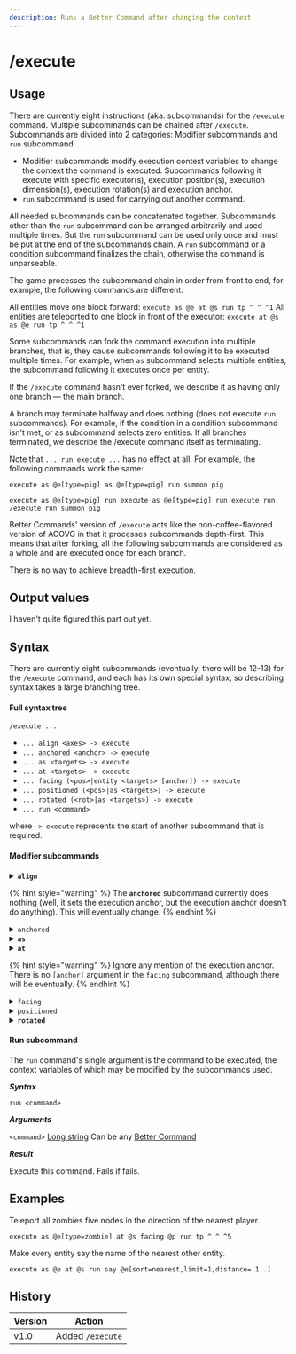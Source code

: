 ```yaml
---
description: Runs a Better Command after changing the context
---
```


# /execute

## Usage

There are currently eight instructions (aka. subcommands) for the `/execute` command. Multiple subcommands can be chained after `/execute`. Subcommands are divided into 2 categories: Modifier subcommands and `run` subcommand.

* Modifier subcommands modify execution context variables to change the context the command is executed. Subcommands following it execute with specific executor(s), execution position(s), execution dimension(s), execution rotation(s) and execution anchor.
* `run` subcommand is used for carrying out another command.

All needed subcommands can be concatenated together. Subcommands other than the `run` subcommand can be arranged arbitrarily and used multiple times. But the `run` subcommand can be used only once and must be put at the end of the subcommands chain. A `run` subcommand or a condition subcommand finalizes the chain, otherwise the command is unparseable.

The game processes the subcommand chain in order from front to end, for example, the following commands are different:

All entities move one block forward: `execute as @e at @s run tp ^ ^ ^1` All entities are teleported to one block in front of the executor: `execute at @s as @e run tp ^ ^ ^1`

Some subcommands can fork the command execution into multiple branches, that is, they cause subcommands following it to be executed multiple times. For example, when `as` subcommand selects multiple entities, the subcommand following it executes once per entity.

If the `/execute` command hasn't ever forked, we describe it as having only one branch — the main branch.

A branch may terminate halfway and does nothing (does not execute `run` subcommands). For example, if the condition in a condition subcommand isn't met, or as subcommand selects zero entities. If all branches terminated, we describe the /execute command itself as terminating.

Note that `... run execute ...` has no effect at all. For example, the following commands work the same:

`execute as @e[type=pig] as @e[type=pig] run summon pig`

`execute as @e[type=pig] run execute as @e[type=pig] run execute run /execute run summon pig`

Better Commands' version of `/execute` acts like the non-coffee-flavored version of ACOVG in that it processes subcommands depth-first. This means that after forking, all the following subcommands are considered as a whole and are executed once for each branch.

There is no way to achieve breadth-first execution.

## Output values

I haven't quite figured this part out yet.

## Syntax

There are currently eight subcommands (eventually, there will be 12-13) for the `/execute` command, and each has its own special syntax, so describing syntax takes a large branching tree.

#### Full syntax tree

`/execute ...`

* `... align <axes> -> execute`
* `... anchored <anchor> -> execute`
* `... as <targets> -> execute`
* `... at <targets> -> execute`
* `... facing (<pos>|entity <targets> [anchor]) -> execute`
* `... positioned (<pos>|as <targets>) -> execute`
* `... rotated (<rot>|as <targets>) -> execute`
* `... run <command>`

where `-> execute` represents the start of another subcommand that is required.

#### Modifier subcommands

<details>

<summary><strong><code>align</code></strong></summary>

Updates the execution position, aligning to its current block position (integer coordinates). Applies only along specified axes. This akin to flooring the coordinates - i.e. rounding then \*downward\* (not toward zero).

_Usage_

`align <axes> -> execute`

_Arguments_

`<axes>` [String](../data-types.md#string)

Any non-repeating combination of the characters 'x', 'y', and 'z'. Axes can be declared in any order, but they cannot duplicate. (For example, `x`, `xz`, `zyx`, or `yz`.)

_Result_

Execution position in the given axes are floored, changing by less than 1 block. Causes an error if the argument is not specified correctly.

Given (-1.8, 2.3, 5.9), `execute align xz` changes the position to (-2, 2.3, 5).Given (2.4, -1.1, 3.8), `execute align yxz run tp @p ~ ~ ~` teleports the nearest player to (2, -2, 3).

</details>

{% hint style="warning" %}
The **`anchored`** subcommand currently does nothing (well, it sets the execution anchor, but the execution anchor doesn't do anything). This will eventually change.
{% endhint %}

<details>

<summary><code>anchored</code></summary>

**anchored**

Sets the _execution anchor_ to the eyes or feet. Defaults to feet.\
Running `positioned <pos> -> execute` resets to feet.

_Syntax_

`anchored <anchor> -> execute`

_Arguments_

`<anchor>` [String](../data-types.md#string) (either`eyes` or `feet`)

Whether to anchor the executed command to eyes or feet.

</details>

<details>

<summary><strong><code>as</code></strong></summary>

Sets the _executor_ to target entity, without changing _execution position, rotation, dimension, and anchor._

_Syntax_

`as <targets> -> execute`

_Arguments_

`<targets>` [Selector](../data-types.md#selector)

Target entity/entities to become the new executor.

_Result_

Executor is updated to target entity (which changes the meaning of `@s`).

Causes an error if the argument is not specified correctly.

Forks if `<targets>` selects multiple entities.

Terminates current branch if `<targets>` fails to resolve to one or more entities (named players must be online).

_Example_

Kill all sheep: `execute as @e[type=sheep] run kill @s`

Teleport all loaded cows five blocks above you: `execute as @e[type=cow] run tp ~ ~5 ~`

</details>

<details>

<summary><strong><code>at</code></strong></summary>

Sets the _execution position, rotation,_ and _dimension_ to match those of an entity; does not change _executor_.

_Syntax_

`at <targets> -> execute`

_Arguments_

`<targets>` [Selector](../data-types.md#selector)

Target entity/entities to match position, rotation, and dimension with.

_Result_

_Execution position, rotation,_ and _dimension_ are updated to match target entity.

Causes an error if the argument is not specified correctly.

Forks if `<targets>` selects multiple entities.

Terminates current branch if `<targets>` fails to resolve to one or more entities (named players must be online).

_Example_

Move all sheep upward 1 block: `execute as @e[type=sheep] at @s run tp ~ ~1 ~`

Kill the player running the command, because "`at`" does not change the executor: `execute at @e[type=sheep] run kill @s`\


</details>

{% hint style="warning" %}
Ignore any mention of the execution anchor. There is no `[anchor]` argument in the `facing` subcommand, although there will be eventually.
{% endhint %}

<details>

<summary><code>facing</code></summary>

Sets the _execution rotation_ to face a given point, as viewed from its anchor (either the eyes or the feet).

_**Syntax**_

`facing <pos> -> execute`

`facing entity <targets> [anchor] -> execute`

_**Arguments**_

Options: `facing <pos>`

`<pos>` [Position](../data-types.md#position)

Coordinates to rotate toward.

Options: `facing entity <targets> [anchor]`

`<targets>` [Selector](../data-types.md#selector)

The target(s) to rotate toward.

Must be a player name or [target selector](../target-selectors.md).

`[anchor]` [String](../data-types.md#string) (either `eyes` or `feet`)

Whether to face the target's _eyes_ or _feet_

_**Result**_

_Execution rotation_ is updated to face given position or targets.

Causes an error if the argument is not specified correctly.

Forks if `<targets>` selects multiple entities.

Terminates current branch if `<targets>` or `origin: target` fails to resolve to one or more entities (named players must be online).

_**Example**_

Executor rotates one degree to the left: `execute facing ^1 ^ ^ run tp @s ~ ~ ~ ~ ~`

All entities move one block in the direction of (0, 64, 0) (without changing their rotation): `execute as @e at @s facing 0 64 0 run tp @s ^ ^ ^1`

All entities move one block in the direction of (0, 64, 0) (with changing their rotation): `execute as @e at @s facing 0 64 0 run tp ^ ^ ^1 ~ ~`

All non player entities move one space in the direction of their nearest player (without changing their rotation): `execute as @e[type=!player] at @s facing entity @p run tp @s ^ ^ ^1`\


</details>

<details>

<summary><code>positioned</code></summary>

Sets the _execution position_, without changing _execution rotation_ or _dimension_; can match an entity's position.

_**Syntax**_

`positioned <pos> -> execute`

`positioned as <targets> -> execute`

_**Arguments**_

Option: `positioned <pos>`

`<pos>` [Position](../data-types.md#position)

New position.

Option: `positioned as <targets>`

`<targets>` [Selector](../data-types.md#selector)

The target(s) to match position with.

_**Result**_

_Execution position_ is updated. And `positioned <pos>` also resets _execution anchor_ to `feet`.

Causes an error if the argument is not specified correctly.

Forks if `<targets>` selects multiple entities.

Terminates current branch if `<targets>` fails to resolve to one or more entities (named players must be online).

_**Example**_

Say the name of the player closest to (0, 64, 0): `execute positioned 0 64 0 run say @p`

</details>

<details>

<summary><strong><code>rotated</code></strong></summary>

Sets the _execution rotation_, can match an entity's rotation.

_**Syntax**_

`rotated <rot> -> execute`

`rotated as <targets> -> execute`

_**Arguments**_

Option: `rotated <rot>`

`<rot>` [Rotation](../data-types.md#rotation)

The rotation (yaw and optionally pitch), in degrees

Option: `rotated as <targets>`

`<targets>` [Selector](../data-types.md#selector)

The target(s) to match rotation with.

Must be a player name or [target selector](../target-selectors.md).

_**Result**_

_Execution rotation_ is updated.

Causes an error if the argument is not specified correctly.

Forks if `<targets>` selects multiple entities.

Terminates current branch if `<targets>` fails to resolve to one or more entities (named players must be online).

_**Example**_

Move every sheep 1 block in the direction that the player closest to it is facing: `execute as @e[type=sheep] at @s rotated as @p run tp @s ^ ^ ^1`



</details>

#### Run subcommand

The `run` command's single argument is the command to be executed, the context variables of which may be modified by the subcommands used.

_**Syntax**_

`run <command>`

_**Arguments**_

`<command>` [Long string](../data-types.md#long-string)
Can be any [Better Command](./)

_**Result**_

Execute this command. Fails if <command> fails.

## Examples

Teleport all zombies five nodes in the direction of the nearest player.

`execute as @e[type=zombie] at @s facing @p run tp ^ ^ ^5`

Make every entity say the name of the nearest other entity.

`execute as @e at @s run say @e[sort=nearest,limit=1,distance=.1..]`

## History

| Version | Action           |
| ------- | ---------------- |
| v1.0    | Added `/execute` |
